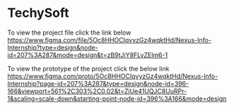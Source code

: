 # TechySoft

To view the project file click the link below
https://www.figma.com/file/5Oc8HHOCIqvyzGz4wqktHd/Nexus-Info-Internship?type=design&node-id=207%3A287&mode=design&t=zB9tJiY8FLyZElm6-1

To view the prototype of the project click the below link
https://www.figma.com/proto/5Oc8HHOCIqvyzGz4wqktHd/Nexus-Info-Internship?page-id=207%3A287&type=design&node-id=396-166&viewport=561%2C303%2C0.02&t=ZjUe41UQJC8UuRPr-1&scaling=scale-down&starting-point-node-id=396%3A166&mode=design


